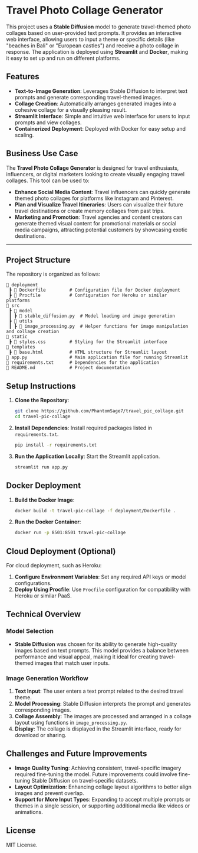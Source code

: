 
# Travel Photo Collage Generator

This project uses a **Stable Diffusion** model to generate travel-themed photo collages based on user-provided text prompts. It provides an interactive web interface, allowing users to input a theme or specific details (like "beaches in Bali" or "European castles") and receive a photo collage in response. The application is deployed using **Streamlit** and **Docker**, making it easy to set up and run on different platforms.

## Features
- **Text-to-Image Generation**: Leverages Stable Diffusion to interpret text prompts and generate corresponding travel-themed images.
- **Collage Creation**: Automatically arranges generated images into a cohesive collage for a visually pleasing result.
- **Streamlit Interface**: Simple and intuitive web interface for users to input prompts and view collages.
- **Containerized Deployment**: Deployed with Docker for easy setup and scaling.

## Business Use Case
The **Travel Photo Collage Generator** is designed for travel enthusiasts, influencers, or digital marketers looking to create visually engaging travel collages. This tool can be used to:
- **Enhance Social Media Content**: Travel influencers can quickly generate themed photo collages for platforms like Instagram and Pinterest.
- **Plan and Visualize Travel Itineraries**: Users can visualize their future travel destinations or create memory collages from past trips.
- **Marketing and Promotion**: Travel agencies and content creators can generate themed visual content for promotional materials or social media campaigns, attracting potential customers by showcasing exotic destinations.

---

## Project Structure

The repository is organized as follows:

```
📁 deployment
 ┣ 📄 Dockerfile         # Configuration file for Docker deployment
 ┣ 📄 Procfile           # Configuration for Heroku or similar platforms
📁 src
 ┣ 📁 model
 ┃ ┣ 📄 stable_diffusion.py  # Model loading and image generation
 ┣ 📁 utils
 ┃ ┣ 📄 image_processing.py  # Helper functions for image manipulation and collage creation
📁 static
 ┣ 📄 styles.css         # Styling for the Streamlit interface
📁 templates
 ┣ 📄 base.html          # HTML structure for Streamlit layout
📄 app.py                # Main application file for running Streamlit
📄 requirements.txt      # Dependencies for the application
📄 README.md             # Project documentation
```

## Setup Instructions

1. **Clone the Repository**:
   ```bash
   git clone https://github.com/PhantomSage7/travel_pic_collage.git
   cd travel-pic-collage
   ```

2. **Install Dependencies**:
   Install required packages listed in `requirements.txt`.
   ```bash
   pip install -r requirements.txt
   ```

3. **Run the Application Locally**:
   Start the Streamlit application.
   ```bash
   streamlit run app.py
   ```

## Docker Deployment

1. **Build the Docker Image**:
   ```bash
   docker build -t travel-pic-collage -f deployment/Dockerfile .
   ```

2. **Run the Docker Container**:
   ```bash
   docker run -p 8501:8501 travel-pic-collage
   ```

## Cloud Deployment (Optional)
For cloud deployment, such as Heroku:
1. **Configure Environment Variables**: Set any required API keys or model configurations.
2. **Deploy Using Procfile**: Use `Procfile` configuration for compatibility with Heroku or similar PaaS.

## Technical Overview

### Model Selection
- **Stable Diffusion** was chosen for its ability to generate high-quality images based on text prompts. This model provides a balance between performance and visual appeal, making it ideal for creating travel-themed images that match user inputs.

### Image Generation Workflow
1. **Text Input**: The user enters a text prompt related to the desired travel theme.
2. **Model Processing**: Stable Diffusion interprets the prompt and generates corresponding images.
3. **Collage Assembly**: The images are processed and arranged in a collage layout using functions in `image_processing.py`.
4. **Display**: The collage is displayed in the Streamlit interface, ready for download or sharing.

## Challenges and Future Improvements
- **Image Quality Tuning**: Achieving consistent, travel-specific imagery required fine-tuning the model. Future improvements could involve fine-tuning Stable Diffusion on travel-specific datasets.
- **Layout Optimization**: Enhancing collage layout algorithms to better align images and prevent overlap.
- **Support for More Input Types**: Expanding to accept multiple prompts or themes in a single session, or supporting additional media like videos or animations.

## License
MIT License.
